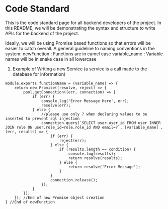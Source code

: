 # Code Standard
This is the code standard page for all backend developers of the project. In this README, we will be demonstrating the syntax and structure to write APIs for the backend of the project.

Ideally, we will be using Promise based functions so that errors will be easier to catch overall. 
A general guideline to naming conventions in the system: 
newFunction : Functions are in camel case
variable_name : Variable names will be in snake case in all lowercase

1. Example of Writing a new Service (a service is a call made to the database for information) 
```//Description of the new function here
module.exports.functionName = (variable_name) => {
    return new Promise((resolve, reject) => {
        pool.getConnection((err, connection) => {
            if (err) {
                console.log('Error Message Here', err);
                resolve(err);
            } else {
                //please use only ? when declaring values to be inserted to prevent sql injection
                connection.query(`SELECT user.user_id FROM user INNER JOIN role ON user.role_id=role.role_id AND email=?`, [variable_name] ,(err, results) => { 
                    if (err) {
                        reject(err);
                    } else {
                        if (results.length == condition) {
                            console.log(results);
                            return resolve(results);
                        } else {
                            return resolve('Error Message');
                        }
                    }
                    connection.release();
                });
            }
        });
    }); //End of new Promise object creation
} //End of newFunction
```
